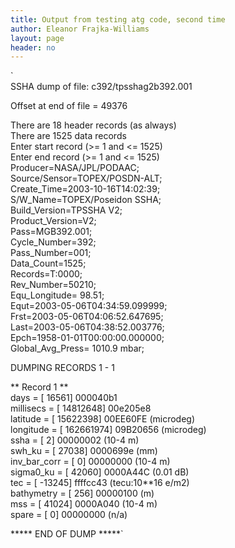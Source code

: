 ```yaml
---
title: Output from testing atg code, second time
author: Eleanor Frajka-Williams
layout: page
header: no
---
```

`<br />
SSHA dump of file: c392/tpsshag2b392.001</p>
<p>Offset at end of file = 49376</p>
<p>There are    18 header records (as always)<br />
There are  1525 data records<br />
Enter start record (>= 1 and <= 1525)<br />
Enter end record (>= 1 and <= 1525)<br />
Producer=NASA/JPL/PODAAC;<br />
Source/Sensor=TOPEX/POSDN-ALT;<br />
Create_Time=2003-10-16T14:02:39;<br />
S/W_Name=TOPEX/Poseidon SSHA;<br />
Build_Version=TPSSHA V2;<br />
Product_Version=V2;<br />
Pass=MGB392.001;<br />
Cycle_Number=392;<br />
Pass_Number=001;<br />
Data_Count=1525;<br />
Records=T:0000;<br />
Rev_Number=50210;<br />
Equ_Longitude= 98.51<deg>;<br />
Equt=2003-05-06T04:34:59.099999;<br />
Frst=2003-05-06T04:06:52.647695;<br />
Last=2003-05-06T04:38:52.003776;<br />
Epch=1958-01-01T00:00:00.000000;<br />
Global_Avg_Press= 1010.9 mbar;</p>
<p>DUMPING RECORDS 1 - 1</p>
<p>** Record 1 **<br />
days         = [     16561] 000040b1<br />
millisecs    = [  14812648] 00e205e8<br />
latitude     = [  15622398] 00EE60FE (microdeg)<br />
longitude    = [ 162661974] 09B20656 (microdeg)<br />
ssha         = [         2] 00000002 (10-4 m)<br />
swh_ku       = [     27038] 0000699e (mm)<br />
inv_bar_corr = [         0] 00000000 (10-4 m)<br />
sigma0_ku    = [     42060] 0000A44C (0.01 dB)<br />
tec          = [    -13245] ffffcc43 (tecu:10**16 e/m2)<br />
bathymetry   = [       256] 00000100 (m)<br />
mss          = [     41024] 0000A040 (10-4 m)<br />
spare        = [         0] 00000000 (n/a)</p>
<p>***** END OF DUMP *****`